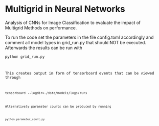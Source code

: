 # Multigrid in Neural Networks
Analysis of CNNs for Image Classification to evaluate the impact of Multigrid Methods on performance.

To run the code set the parameters in the file config.toml accordingly and comment all model types in grid_run.py that should NOT be executed.
Afterwards the results can be run with

<code>python grid_run.py
  
This creates output in form of tensorboard events that can be viewed through

<code>tensorboard --logdir=./data/models/logs/runs
  
Alternatively paramater counts can be produced by running

<code>python parameter_count.py
